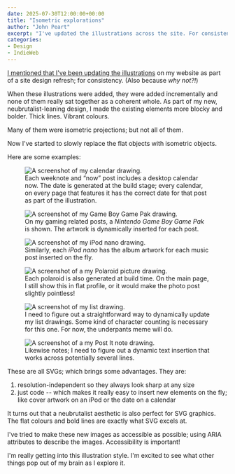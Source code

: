 ```yaml
---
date: 2025-07-30T12:00:00+00:00
title: "Isometric explorations"
author: "John Peart"
excerpt: "I've updated the illustrations across the site. For consistency. But also because why not?!"
categories:
- Design
- IndieWeb
---
```


[I mentioned that I've been updating the illustrations](/2025/07/14/design-refresh/) on my website as part of a site design refresh; for consistency. (Also because *why not?!*)

When these illustrations were added, they were added incrementally and none of them really sat together as a coherent whole. As part of my new, neubrutalist-leaning design, I made the existing elements more blocky and bolder. Thick lines. Vibrant colours. 

Many of them were isometric projections; but not all of them. 

Now I've started to slowly replace the flat objects with isometric objects.

Here are some examples:


<figure>
    <img src="/assets/images/posts/2025/07/30/calendar.png" alt="A screenshot of my calendar drawing.">
	<figcaption>
		Each weeknote and “now” post includes a desktop calendar now. The date is generated at the build stage; every calendar, on every page that features it has the correct date for that post as part of the illustration.
	</figcaption>
</figure>

<figure>
    <img src="/assets/images/posts/2025/07/30/gamepak.png" alt="A screenshot of my Game Boy Game Pak drawing.">
	<figcaption>
		On my gaming related posts, a <em>Nintendo Game Boy Game Pak</em> is shown. The artwork is dynamically inserted for each post.
	</figcaption>
</figure>

<figure>
    <img src="/assets/images/posts/2025/07/30/ipod-nano.png" alt="A screenshot of my iPod nano drawing.">
	<figcaption>
		Similarly, each <em>iPod nano</em> has the album artwork for each music post inserted on the fly.
	</figcaption>
</figure>

<figure>
    <img src="/assets/images/posts/2025/07/30/polaroid.png" alt="A screenshot of a my Polaroid picture drawing.">
	<figcaption>
		Each polaroid is also generated at build time. On the main page, I still show this in flat profile, or it would make the photo post slightly pointless!
	</figcaption>
</figure>

<figure>
    <img src="/assets/images/posts/2025/07/30/list.png" alt="A screenshot of my list drawing.">
	<figcaption>
		I need to figure out a straightforward way to dynamically update my list drawings. Some kind of character counting is necessary for this one. For now, the underpants meme will do.
	</figcaption>
</figure>

<figure>
    <img src="/assets/images/posts/2025/07/30/post-it-note.png" alt="A screenshot of a my Post It note drawing.">
	<figcaption>
		Likewise notes; I need to figure out a dynamic text insertion that works across potentially several lines.
	</figcaption>
</figure>

These are all SVGs; which brings some advantages. They are:

1. resolution-independent so they always look sharp at any size
2. just code -- which makes it really easy to insert new elements on the fly; like cover artwork on an iPod or the date on a calendar

It turns out that a neubrutalist aesthetic is also perfect for SVG graphics. The flat colours and bold lines are exactly what SVG excels at.

I've tried to make these new images as accessible as possible; using ARIA attributes to describe the images. Accessibility is important!

I'm really getting into this illustration style. I'm excited to see what other things pop out of my brain as I explore it.